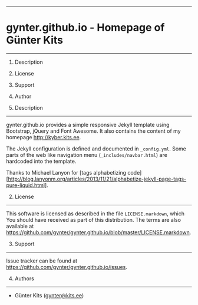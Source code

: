 ------------------------------------------------------------------------
gynter.github.io - Homepage of Günter Kits
========================================================================
------------------------------------------------------------------------

1.	Description
2.  License
3.  Support
4.  Author

1. Description
--------------

gynter.github.io provides a simple responsive Jekyll template using 
Bootstrap, jQuery and Font Awesome. It also contains the content of my 
homepage <http://kyber.kits.ee>.

The Jekyll configuration is defined and documented in `_config.yml`. 
Some parts of the web like navigation menu (`_includes/navbar.html`) 
are hardcoded into the template.

Thanks to Michael Lanyon for [tags alphabetizing code][http://blog.lanyonm.org/articles/2013/11/21/alphabetize-jekyll-page-tags-pure-liquid.html].

2. License
----------

This software is licensed as described in the file `LICENSE.markdown`, 
which You should have received as part of this distribution. The terms 
are also available at 
<https://github.com/gynter/gynter.github.io/blob/master/LICENSE.markdown>.

3. Support
----------

Issue tracker can be found at
<https://github.com/gynter/gynter.github.io/issues>.

4. Authors
----------

  - Günter Kits (gynter@kits.ee)
